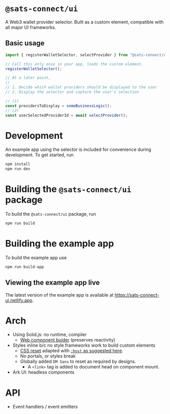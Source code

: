 # `@sats-connect/ui`

A Web3 wallet provider selector. Built as a custom element, compatible with all major UI frameworks.

## Basic usage

```ts
import { registerWalletSelector, selectProvider } from "@sats-connect/ui";

// Call this only once in your app, loads the custom element.
registerWalletSelector();

// At a later point,
//
// 1. Decide which wallet providers should be displayed to the user
// 2. Display the selector and capture the user's selection

// (1)
const providersToDisplay = someBusinessLogic();
// (2)
const userSelectedProviderId = await selectProvider();
```

# Development

An example app using the selector is included for convenience during development. To get started, run

```bash
npm install
npm run dev
```

# Building the `@sats-connect/ui` package

To build the `@sats-connect/ui` package, run

```bash
npm run build
```

# Building the example app

To build the example app use

```bash
npm run build-app
```

## Viewing the example app live

The latest version of the example app is available at <https://sats-connect-ui.netlify.app>.

# Arch

- Using Solid.js: no runtime, compiler
  - [Web component buider](https://github.com/solidjs/solid/tree/main/packages/solid-element#readme) (preserves reactivity)
- Styles inline b/c no style frameworks work to build custom elements
  - [CSS reset](https://github.com/sindresorhus/modern-normalize/blob/main/modern-normalize.css) adapted with [`:host` as suggested here](https://www.colorglare.com/css-resets-and-global-styles-in-web-components-c71fcea86dbd).
  - No portals, or styles break
  - Globally added `DM Sans` to reset as required by designs.
    - A `<link>` tag is added to document head on component mount.
- Ark UI: headless components

# API

- Event handlers / event emitters
